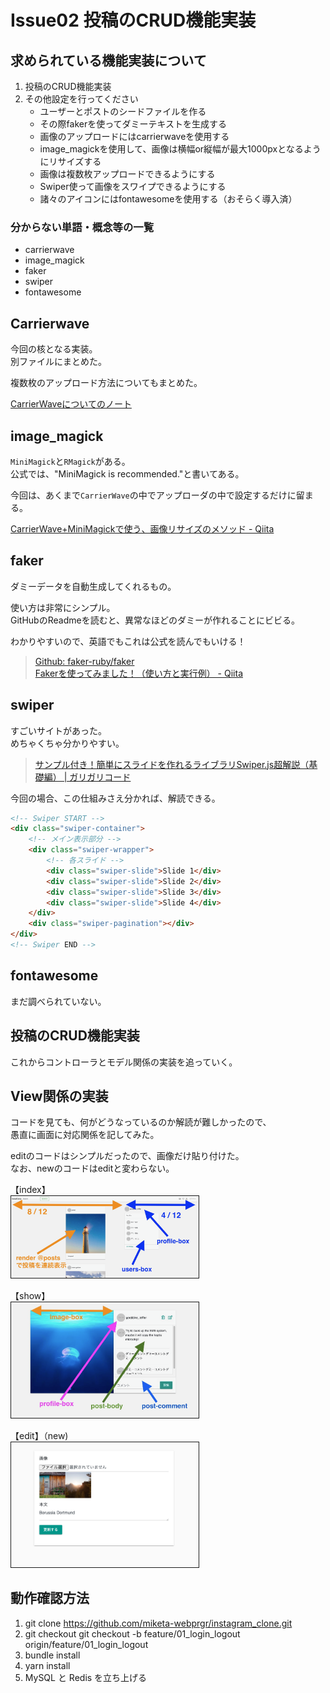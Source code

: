 # Issue02 投稿のCRUD機能実装

## 求められている機能実装について

1. 投稿のCRUD機能実装
2. その他設定を行ってください
    - ユーザーとポストのシードファイルを作る
    - その際fakerを使ってダミーテキストを生成する
    - 画像のアップロードにはcarrierwaveを使用する
    - image_magickを使用して、画像は横幅or縦幅が最大1000pxとなるようにリサイズする
    - 画像は複数枚アップロードできるようにする
    - Swiper使って画像をスワイプできるようにする
    - 諸々のアイコンにはfontawesomeを使用する（おそらく導入済）

### 分からない単語・概念等の一覧

- carrierwave
- image_magick
- faker
- swiper
- fontawesome

## Carrierwave

今回の核となる実装。  
別ファイルにまとめた。  

複数枚のアップロード方法についてもまとめた。  

[CarrierWaveについてのノート](02_issue_note_carrierwave.md)  

## image_magick

`MiniMagick`と`RMagick`がある。  
公式では、"MiniMagick is recommended."と書いてある。  

今回は、あくまで`CarrierWave`の中でアップローダの中で設定するだけに留まる。  

[CarrierWave\+MiniMagickで使う、画像リサイズのメソッド \- Qiita](https://qiita.com/wann/items/c6d4c3f17b97bb33936f)  

## faker

ダミーデータを自動生成してくれるもの。  

使い方は非常にシンプル。  
GitHubのReadmeを読むと、異常なほどのダミーが作れることにビビる。  

わかりやすいので、英語でもこれは公式を読んでもいける！  

> [Github: faker\-ruby/faker](https://github.com/faker-ruby/faker)  
> [Fakerを使ってみました！（使い方と実行例） \- Qiita](https://qiita.com/ginokinh/items/3f825326841dad6bd11e)

## swiper

すごいサイトがあった。  
めちゃくちゃ分かりやすい。  

> [サンプル付き！簡単にスライドを作れるライブラリSwiper\.js超解説（基礎編） \| ガリガリコード](https://garigaricode.com/swiper/)

今回の場合、この仕組みさえ分かれば、解読できる。  

```html
<!-- Swiper START -->
<div class="swiper-container">
	<!-- メイン表示部分 -->
	<div class="swiper-wrapper">
		<!-- 各スライド -->
		<div class="swiper-slide">Slide 1</div>
		<div class="swiper-slide">Slide 2</div>
		<div class="swiper-slide">Slide 3</div>
		<div class="swiper-slide">Slide 4</div>
	</div>
	<div class="swiper-pagination"></div>
</div>
<!-- Swiper END -->
```

## fontawesome

まだ調べられていない。  

## 投稿のCRUD機能実装

これからコントローラとモデル関係の実装を追っていく。  

## View関係の実装

コードを見ても、何がどうなっているのか解読が難しかったので、  
愚直に画面に対応関係を記してみた。  

editのコードはシンプルだったので、画像だけ貼り付けた。  
なお、newのコードはeditと変わらない。  

【index】<br>
<img src="02_posts_index.png" width=300 border="1"><br>

【show】<br>
<img src="02_posts_show.png" width=300 border="1"><br>

【edit】（new)<br>
<img src="02_posts_edit.png" width=300 border="1"><br>


## 動作確認方法

1. git clone https://github.com/miketa-webprgr/instagram_clone.git
2. git checkout git checkout -b feature/01_login_logout origin/feature/01_login_logout
3. bundle install
4. yarn install
5. MySQL と Redis を立ち上げる
